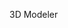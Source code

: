 3D Modeler

<!---
simsery/simsery is a ✨ special ✨ repository because its `README.md` (this file) appears on your GitHub profile.
You can click the Preview link to take a look at your changes.
--->
